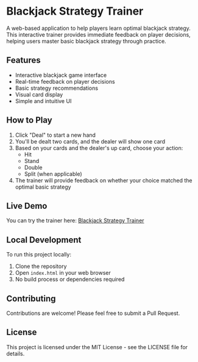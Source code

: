# Blackjack Strategy Trainer

A web-based application to help players learn optimal blackjack strategy. This interactive trainer provides immediate feedback on player decisions, helping users master basic blackjack strategy through practice.

## Features

- Interactive blackjack game interface
- Real-time feedback on player decisions
- Basic strategy recommendations
- Visual card display
- Simple and intuitive UI

## How to Play

1. Click "Deal" to start a new hand
2. You'll be dealt two cards, and the dealer will show one card
3. Based on your cards and the dealer's up card, choose your action:
   - Hit
   - Stand
   - Double
   - Split (when applicable)
4. The trainer will provide feedback on whether your choice matched the optimal basic strategy

## Live Demo

You can try the trainer here: [Blackjack Strategy Trainer](https://ryanhill1.github.io/blackjack-trainer)

## Local Development

To run this project locally:

1. Clone the repository
2. Open `index.html` in your web browser
3. No build process or dependencies required

## Contributing

Contributions are welcome! Please feel free to submit a Pull Request.

## License

This project is licensed under the MIT License - see the LICENSE file for details. 
